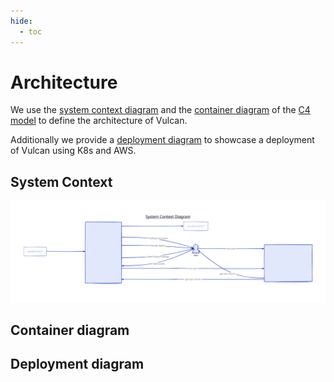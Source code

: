 ```yaml
---
hide:
  - toc
---
```


# Architecture

We use the [system context diagram] and the [container diagram] of the [C4
model] to define the architecture of Vulcan.

Additionally we provide a [deployment diagram] to showcase a deployment of
Vulcan using K8s and AWS.

## System Context

[![Vulcan System Context](img/system-context.svg)](img/system-context.svg)

## Container diagram

## Deployment diagram

[C4 model]:https://c4model.com/
[system context diagram]:(https://c4model.com/#SystemContextDiagram)
[container diagram]:https://c4model.com/#ContainerDiagram
[deployment diagram]:https://c4model.com/#DeploymentDiagram
